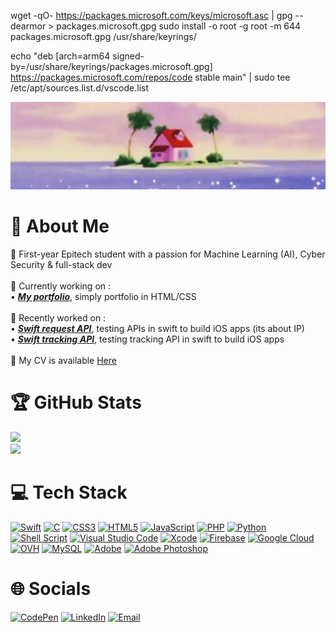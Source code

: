 wget -qO- https://packages.microsoft.com/keys/microsoft.asc | gpg --dearmor > packages.microsoft.gpg
sudo install -o root -g root -m 644 packages.microsoft.gpg /usr/share/keyrings/

echo "deb [arch=arm64 signed-by=/usr/share/keyrings/packages.microsoft.gpg] https://packages.microsoft.com/repos/code stable main" | sudo tee /etc/apt/sources.list.d/vscode.list


![MasterHead](./kame_house_banner.gif)

# 💫 About Me
💬 First-year Epitech student with a passion for Machine Learning (AI), Cyber Security & full-stack dev<br>
<br>
🔭 Currently working on :<br>
    • [___My portfolio___](https://github.com/xmarano/portfolio), simply portfolio in HTML/CSS<br>
<br>
🥴 Recently worked on :<br>
    • [___Swift request API___](https://github.com/xmarano/App_RequestAPI), testing APIs in swift to build iOS apps (its about IP)<br>
    • [___Swift tracking API___](https://github.com/xmarano/App_TrackingAPI), testing tracking API in swift to build iOS apps<br>
<br>
📄 My CV is available [Here](https://github.com/xmarano/xmarano/blob/main/cv_leo-gregori.pdf)<br>

# 🏆 GitHub Stats
![](https://github-readme-stats.vercel.app/api/top-langs/?username=xmarano&layout=compact&theme=tokyonight)<br>
![](https://github-readme-stats.vercel.app/api?username=xmarano&show_icons=true&theme=tokyonight)<br>

# 💻 Tech Stack
[![Swift](https://img.shields.io/badge/swift-F54A2A?style=for-the-badge&logo=swift&logoColor=white)](https://www.github.com/xmarano)
[![C](https://img.shields.io/badge/c-%2300599C.svg?style=for-the-badge&logo=c&logoColor=white)](https://www.github.com/xmarano)
[![CSS3](https://img.shields.io/badge/css3-%231572B6.svg?style=for-the-badge&logo=css3&logoColor=white)](https://www.github.com/xmarano)
[![HTML5](https://img.shields.io/badge/html5-%23E34F26.svg?style=for-the-badge&logo=html5&logoColor=white)](https://www.github.com/xmarano)
[![JavaScript](https://img.shields.io/badge/javascript-%23323330.svg?style=for-the-badge&logo=javascript&logoColor=%23F7DF1E)](https://www.github.com/xmarano)
[![PHP](https://img.shields.io/badge/php-%23777BB4.svg?style=for-the-badge&logo=php&logoColor=white)](https://www.github.com/xmarano)
[![Python](https://img.shields.io/badge/python-3670A0?style=for-the-badge&logo=python&logoColor=ffdd54)](https://www.github.com/xmarano)
[![Shell Script](https://img.shields.io/badge/shell_script-%23121011.svg?style=for-the-badge&logo=gnu-bash&logoColor=white)](https://www.github.com/xmarano)
[![Visual Studio Code](https://img.shields.io/badge/Visual%20Studio%20Code-0078d7.svg?style=for-the-badge&logo=visual-studio-code&logoColor=white)](https://www.github.com/xmarano)
[![Xcode](https://img.shields.io/badge/Xcode-007ACC?style=for-the-badge&logo=Xcode&logoColor=white)](https://www.github.com/xmarano)
[![Firebase](https://img.shields.io/badge/firebase-%23039BE5.svg?style=for-the-badge&logo=firebase)](https://www.github.com/xmarano)
[![Google Cloud](https://img.shields.io/badge/GoogleCloud-%234285F4.svg?style=for-the-badge&logo=google-cloud&logoColor=white)](https://www.github.com/xmarano)
[![OVH](https://img.shields.io/badge/ovh-%23123F6D.svg?style=for-the-badge&logo=ovh&logoColor=#123F6D)](https://www.github.com/xmarano)
[![MySQL](https://img.shields.io/badge/mysql-%2300000f.svg?style=for-the-badge&logo=mysql&logoColor=white)](https://www.github.com/xmarano)
[![Adobe](https://img.shields.io/badge/adobe-%23FF0000.svg?style=for-the-badge&logo=adobe&logoColor=white)](https://www.github.com/xmarano)
[![Adobe Photoshop](https://img.shields.io/badge/adobe%20photoshop-%2331A8FF.svg?style=for-the-badge&logo=adobe%20photoshop&logoColor=white)](https://www.github.com/xmarano)<br>

# 🌐 Socials
[![CodePen](https://img.shields.io/badge/Codepen-000000?style=for-the-badge&logo=codepen&logoColor=white)](https://www.codepen.io/xmarano)
[![LinkedIn](https://img.shields.io/badge/LinkedIn-%230077B5.svg?style=for-the-badge&logo=linkedin&logoColor=white)](https://www.linkedin.com/in/leogregori/)
[![Email](https://img.shields.io/badge/Email-%237C3AED.svg?style=for-the-badge&logo=microsoft-outlook&logoColor=white)](mailto:leo.gregori@epitech.eu)
